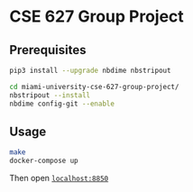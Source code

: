 # CSE 627 Group Project

## Prerequisites

```bash
pip3 install --upgrade nbdime nbstripout

cd miami-university-cse-627-group-project/
nbstripout --install
nbdime config-git --enable
```

## Usage

```bash
make
docker-compose up
```

Then open [`localhost:8850`](http://localhost:8850)

